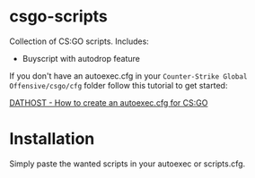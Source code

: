 # csgo-scripts
Collection of CS:GO scripts. Includes:

  - Buyscript with autodrop feature

If you don't have an autoexec.cfg in your `Counter-Strike Global Offensive/csgo/cfg` folder follow this tutorial to get started:

[DATHOST - How to create an autoexec.cfg for CS:GO](http://dathost.net/blog/how-to-create-an-autoexec-cfg-for-csgo/)

# Installation
Simply paste the wanted scripts in your autoexec or scripts.cfg. 